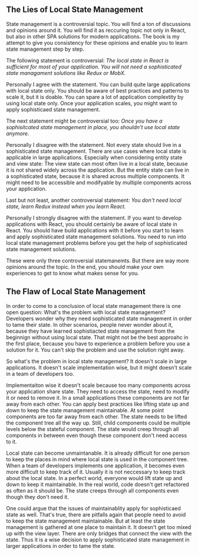 ## The Lies of Local State Management

State management is a controversial topic. You will find a ton of discussions and opinions around it. You will find it as reccuring topic not only in React, but also in other SPA solutions for modern applications. The book is my attempt to give you consistency for these opinions and enable you to learn state management step by step.

The following statement is controversial: *The local state in React is sufficient for most of your application. You will not need a sophisticated state managament solutions like Redux or MobX.*

Personally I agree with the statement. You can build quite large applications with local state only. You should be aware of best practices and patterns to scale it, but it is doable. You can spare a lot of application complextity by using local state only. Once your application scales, you might want to apply sophisticaed state management.

The next statement might be controversial too: *Once you have a sophisitcated state management in place, you shouldn't use local state anymore.*

Personally I disagree with the statement. Not every state should live in a sophisticated state management. There are use cases where local state is applicable in large applications. Especially when considering entity state and view state: The view state can most often live in a local state, because it is not shared widely across the application. But the entity state can live in a sophisticated state, because it is shared across multiple components. It might need to be accessible and modifyable by multiple components across your application.

Last but not least, another controversial statement: *You don't need local state, learn Redux instead when you learn React.*

Personally I strongly disagree with the statement. If you want to develop applications with React, you should certainly be aware of local state in React. You should have build applications with it before you start to learn and apply sophisticated state management solutions. You need to run into local state management problems before you get the help of sophisticated state management solutions.

These were only three controversial statemanemts. But there are way more opinions around the topic. In the end, you should make your own experiences to get to know what makes sense for you.

## The Flaw of Local State Management

In order to come to a conclusion of local state management there is one open question: What's the problem with local state management? Developers wonder why they need sophisticated state management in order to tame their state. In other scenarios, people never wonder about it, because they have learned sophistiacted state management from the beginnign without using local state. That might not be the best approahc in the first place, because you have to experience a problem before you use a solution for it. You can't skip the problem and use the solution right away.

So what's the problem in local state management? It doesn't scale in large applications. It doesn't scale implementation wise, but it might doesn't scale in a team of developers too.

Implementaiton wise it doesn't scale because too many components across your application share state. They need to access the state, need to modify it or need to remove it. In a small applications these components are not far away from each other. You can apply best practices like lifting state up and down to keep the state management maintainable. At some point components are too far away from each other. The state needs to be lifted the component tree all the way up. Still, child components could be multiple levels below the stateful component. The state would creep through all components in between even though these component don't need access to it.

Local state can become unmaintanable. It is already difficult for one person to keep the places in mind where local state is used in the component tree. When a team of developers implements one application, it becomes even more difficult to keep track of it. Usually it is not neccessary to keep track about the local state. In a perfect world, everyone would lift state up and down to keep it maintainable. In the real world, code doesn't get refactored as often as it should be. The state creeps through all components even though they don't need it.

One could argue that the issues of maintainablity apply for sophisticaed state as well. That's true, there are pitfalls again that people need to avoid to keep the state management maintainable. But at least the state management is gathered at one place to maintain it. It doesn't get too mixed up with the view layer. There are only bridges that connect the view with the state. Thus it is a wise decision to apply sophisticated state management in larger applications in order to tame the state.